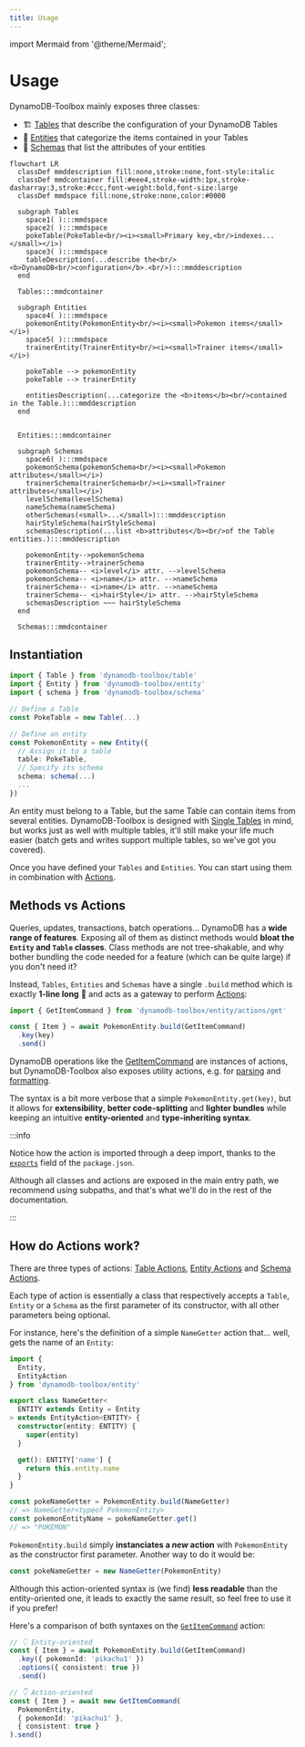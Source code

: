 ```yaml
---
title: Usage
---
```


import Mermaid from '@theme/Mermaid';

# Usage

DynamoDB-Toolbox mainly exposes three classes:

- 🏗️ [Tables](../../2-tables/1-usage/index.md) that describe the configuration of your DynamoDB Tables
- 🐶 [Entities](../../3-entities/1-usage/index.md) that categorize the items contained in your Tables
- 📐 [Schemas](../../4-schemas/1-usage/index.md) that list the attributes of your entities

```mermaid
flowchart LR
  classDef mmddescription fill:none,stroke:none,font-style:italic
  classDef mmdcontainer fill:#eee4,stroke-width:1px,stroke-dasharray:3,stroke:#ccc,font-weight:bold,font-size:large
  classDef mmdspace fill:none,stroke:none,color:#0000

  subgraph Tables
    space1( ):::mmdspace
    space2( ):::mmdspace
    pokeTable(PokeTable<br/><i><small>Primary key,<br/>indexes...</small></i>)
    space3( ):::mmdspace
    tableDescription(...describe the<br/><b>DynamoDB<br/>configuration</b>.<br/>):::mmddescription
  end

  Tables:::mmdcontainer

  subgraph Entities
    space4( ):::mmdspace
    pokemonEntity(PokemonEntity<br/><i><small>Pokemon items</small></i>)
    space5( ):::mmdspace
    trainerEntity(TrainerEntity<br/><i><small>Trainer items</small></i>)

    pokeTable --> pokemonEntity
    pokeTable --> trainerEntity

    entitiesDescription(...categorize the <b>items</b><br/>contained in the Table.):::mmddescription
  end


  Entities:::mmdcontainer

  subgraph Schemas
    space6( ):::mmdspace
    pokemonSchema(pokemonSchema<br/><i><small>Pokemon attributes</small></i>)
    trainerSchema(trainerSchema<br/><i><small>Trainer attributes</small></i>)
    levelSchema(levelSchema)
    nameSchema(nameSchema)
    otherSchemas(<small>...</small>):::mmddescription
    hairStyleSchema(hairStyleSchema)
    schemasDescription(...list <b>attributes</b><br/>of the Table entities.):::mmddescription

    pokemonEntity-->pokemonSchema
    trainerEntity-->trainerSchema
    pokemonSchema-- <i>level</i> attr. -->levelSchema
    pokemonSchema-- <i>name</i> attr. -->nameSchema
    trainerSchema-- <i>name</i> attr. -->nameSchema
    trainerSchema-- <i>hairStyle</i> attr. -->hairStyleSchema
    schemasDescription ~~~ hairStyleSchema
  end

  Schemas:::mmdcontainer
```

## Instantiation

```ts
import { Table } from 'dynamodb-toolbox/table'
import { Entity } from 'dynamodb-toolbox/entity'
import { schema } from 'dynamodb-toolbox/schema'

// Define a Table
const PokeTable = new Table(...)

// Define an entity
const PokemonEntity = new Entity({
  // Assign it to a table
  table: PokeTable,
  // Specify its schema
  schema: schema(...)
  ...
})
```

An entity must belong to a Table, but the same Table can contain items from several entities. DynamoDB-Toolbox is designed with [Single Tables](https://www.alexdebrie.com/posts/dynamodb-single-table/) in mind, but works just as well with multiple tables, it'll still make your life much easier (batch gets and writes support multiple tables, so we've got you covered).

Once you have defined your `Tables` and `Entities`. You can start using them in combination with [Actions](#methods-vs-actions).

## Methods vs Actions

Queries, updates, transactions, batch operations... DynamoDB has a **wide range of features**. Exposing all of them as distinct methods would **bloat the `Entity` and `Table` classes**. Class methods are not tree-shakable, and why bother bundling the code needed for a feature (which can be quite large) if you don't need it?

Instead, `Tables`, `Entities` and `Schemas` have a single `.build` method which is exactly **1-line long** 🤯 and acts as a gateway to perform [Actions](#how-do-actions-work):

```ts
import { GetItemCommand } from 'dynamodb-toolbox/entity/actions/get'

const { Item } = await PokemonEntity.build(GetItemCommand)
  .key(key)
  .send()
```

DynamoDB operations like the [GetItemCommand](../../3-entities/3-actions/1-get-item/index.md) are instances of actions, but DynamoDB-Toolbox also exposes utility actions, e.g. for [parsing](../../3-entities/3-actions/16-parse/index.md) and [formatting](../../3-entities/3-actions/19-format/index.md).

The syntax is a bit more verbose that a simple `PokemonEntity.get(key)`, but it allows for **extensibility**, **better code-splitting** and **lighter bundles** while keeping an intuitive **entity-oriented** and **type-inheriting syntax**.

:::info

Notice how the action is imported through a deep import, thanks to the [`exports`](https://nodejs.org/api/packages.html#subpath-exports) field of the `package.json`.

Although all classes and actions are exposed in the main entry path, we recommend using subpaths, and that's what we'll do in the rest of the documentation.

:::

## How do Actions work?

There are three types of actions: [Table Actions](../../2-tables/2-actions/1-scan/index.md), [Entity Actions](../../3-entities/3-actions/1-get-item/index.md) and [Schema Actions](../../4-schemas/14-actions/1-parse.md).

Each type of action is essentially a class that respectively accepts a `Table`, `Entity` or a `Schema` as the first parameter of its constructor, with all other parameters being optional.

For instance, here's the definition of a simple `NameGetter` action that... well, gets the name of an `Entity`:

```ts
import {
  Entity,
  EntityAction
} from 'dynamodb-toolbox/entity'

export class NameGetter<
  ENTITY extends Entity = Entity
> extends EntityAction<ENTITY> {
  constructor(entity: ENTITY) {
    super(entity)
  }

  get(): ENTITY['name'] {
    return this.entity.name
  }
}

const pokeNameGetter = PokemonEntity.build(NameGetter)
// => NameGetter<typeof PokemonEntity>
const pokemonEntityName = pokeNameGetter.get()
// => "POKEMON"
```

`PokemonEntity.build` simply **instanciates a _new_ action** with `PokemonEntity` as the constructor first parameter. Another way to do it would be:

```ts
const pokeNameGetter = new NameGetter(PokemonEntity)
```

Although this action-oriented syntax is (we find) **less readable** than the entity-oriented one, it leads to exactly the same result, so feel free to use it if you prefer!

Here's a comparison of both syntaxes on the [`GetItemCommand`](/docs/entities/actions/get-item) action:

```ts
// 👇 Entity-oriented
const { Item } = await PokemonEntity.build(GetItemCommand)
  .key({ pokemonId: 'pikachu1' })
  .options({ consistent: true })
  .send()

// 👇 Action-oriented
const { Item } = await new GetItemCommand(
  PokemonEntity,
  { pokemonId: 'pikachu1' },
  { consistent: true }
).send()
```

<!-- TODO: Add examples next -->

